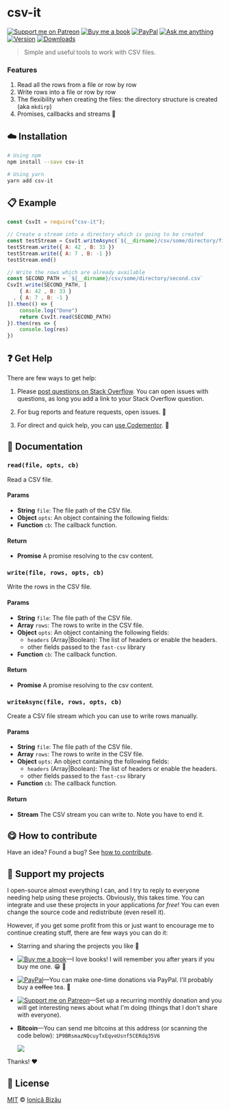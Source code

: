 <!-- Please do not edit this file. Edit the `blah` field in the `package.json` instead. If in doubt, open an issue. -->


# csv-it

 [![Support me on Patreon][badge_patreon]][patreon] [![Buy me a book][badge_amazon]][amazon] [![PayPal][badge_paypal_donate]][paypal-donations] [![Ask me anything](https://img.shields.io/badge/ask%20me-anything-1abc9c.svg)](https://github.com/IonicaBizau/ama) [![Version](https://img.shields.io/npm/v/csv-it.svg)](https://www.npmjs.com/package/csv-it) [![Downloads](https://img.shields.io/npm/dt/csv-it.svg)](https://www.npmjs.com/package/csv-it)

> Simple and useful tools to work with CSV files.

### Features


 1. Read all the rows from a file or row by row
 2. Write rows into a file or row by row
 3. The flexibility when creating the files: the directory structure is created (aka `mkdirp`)
 4. Promises, callbacks and streams :rocket:


## :cloud: Installation

```sh
# Using npm
npm install --save csv-it

# Using yarn
yarn add csv-it
```


## :clipboard: Example



```js
const CsvIt = require("csv-it");

// Create a stream into a directory which is going to be created
const testStream = CsvIt.writeAsync(`${__dirname}/csv/some/directory/first.csv`)
testStream.write({ A: 42 , B: 33 })
testStream.write({ A: 7 , B: -1 })
testStream.end()

// Write the rows which are already available
const SECOND_PATH = `${__dirname}/csv/some/directory/second.csv`
CsvIt.write(SECOND_PATH, [
    { A: 42 , B: 33 }
  , { A: 7 , B: -1 }
]).then(() => {
    console.log("Done")
    return CsvIt.read(SECOND_PATH)
}).then(res => {
    console.log(res)
})
```



## :question: Get Help

There are few ways to get help:

 1. Please [post questions on Stack Overflow](https://stackoverflow.com/questions/ask). You can open issues with questions, as long you add a link to your Stack Overflow question.
 2. For bug reports and feature requests, open issues. :bug:

 3. For direct and quick help, you can [use Codementor](https://www.codementor.io/johnnyb). :rocket:



## :memo: Documentation


### `read(file, opts, cb)`
Read a CSV file.

#### Params

- **String** `file`: The file path of the CSV file.
- **Object** `opts`: An object containing the following fields:
- **Function** `cb`: The callback function.

#### Return
- **Promise** A promise resolving to the csv content.

### `write(file, rows, opts, cb)`
Write the rows in the CSV file.

#### Params

- **String** `file`: The file path of the CSV file.
- **Array** `rows`: The rows to write in the CSV file.
- **Object** `opts`: An object containing the following fields:
  - `headers` (Array|Boolean): The list of headers or enable the headers.
  - other fields passed to the `fast-csv` library
- **Function** `cb`: The callback function.

#### Return
- **Promise** A promise resolving to the csv content.

### `writeAsync(file, rows, opts, cb)`
Create a CSV file stream which you can use to write rows manually.

#### Params

- **String** `file`: The file path of the CSV file.
- **Array** `rows`: The rows to write in the CSV file.
- **Object** `opts`: An object containing the following fields:
  - `headers` (Array|Boolean): The list of headers or enable the headers.
  - other fields passed to the `fast-csv` library
- **Function** `cb`: The callback function.

#### Return
- **Stream** The CSV stream you can write to. Note you have to end it.



## :yum: How to contribute
Have an idea? Found a bug? See [how to contribute][contributing].


## :sparkling_heart: Support my projects

I open-source almost everything I can, and I try to reply to everyone needing help using these projects. Obviously,
this takes time. You can integrate and use these projects in your applications *for free*! You can even change the source code and redistribute (even resell it).

However, if you get some profit from this or just want to encourage me to continue creating stuff, there are few ways you can do it:


 - Starring and sharing the projects you like :rocket:
 - [![Buy me a book][badge_amazon]][amazon]—I love books! I will remember you after years if you buy me one. :grin: :book:
 - [![PayPal][badge_paypal]][paypal-donations]—You can make one-time donations via PayPal. I'll probably buy a ~~coffee~~ tea. :tea:
 - [![Support me on Patreon][badge_patreon]][patreon]—Set up a recurring monthly donation and you will get interesting news about what I'm doing (things that I don't share with everyone).
 - **Bitcoin**—You can send me bitcoins at this address (or scanning the code below): `1P9BRsmazNQcuyTxEqveUsnf5CERdq35V6`

    ![](https://i.imgur.com/z6OQI95.png)


Thanks! :heart:



## :scroll: License

[MIT][license] © [Ionică Bizău][website]


[badge_patreon]: https://ionicabizau.github.io/badges/patreon.svg
[badge_amazon]: https://ionicabizau.github.io/badges/amazon.svg
[badge_paypal]: https://ionicabizau.github.io/badges/paypal.svg
[badge_paypal_donate]: https://ionicabizau.github.io/badges/paypal_donate.svg

[patreon]: https://www.patreon.com/ionicabizau
[amazon]: http://amzn.eu/hRo9sIZ
[paypal-donations]: https://www.paypal.com/cgi-bin/webscr?cmd=_s-xclick&hosted_button_id=RVXDDLKKLQRJW

[license]: http://showalicense.com/?fullname=Ionic%C4%83%20Biz%C4%83u%20%3Cbizauionica%40gmail.com%3E%20(https%3A%2F%2Fionicabizau.net)&year=2018#license-mit
[website]: https://ionicabizau.net
[contributing]: /CONTRIBUTING.md
[docs]: /DOCUMENTATION.md
